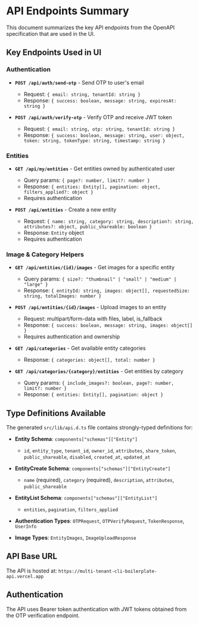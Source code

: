 # API Endpoints Summary

This document summarizes the key API endpoints from the OpenAPI specification that are used in the UI.

## Key Endpoints Used in UI

### Authentication

- **`POST /api/auth/send-otp`** - Send OTP to user's email
  - Request: `{ email: string, tenantId: string }`
  - Response: `{ success: boolean, message: string, expiresAt: string }`

- **`POST /api/auth/verify-otp`** - Verify OTP and receive JWT token
  - Request: `{ email: string, otp: string, tenantId: string }`
  - Response: `{ success: boolean, message: string, user: object, token: string, tokenType: string, timestamp: string }`

### Entities

- **`GET /api/my/entities`** - Get entities owned by authenticated user
  - Query params: `{ page?: number, limit?: number }`
  - Response: `{ entities: Entity[], pagination: object, filters_applied?: object }`
  - Requires authentication

- **`POST /api/entities`** - Create a new entity
  - Request: `{ name: string, category: string, description?: string, attributes?: object, public_shareable: boolean }`
  - Response: `Entity` object
  - Requires authentication

### Image & Category Helpers

- **`GET /api/entities/{id}/images`** - Get images for a specific entity
  - Query params: `{ size?: "thumbnail" | "small" | "medium" | "large" }`
  - Response: `{ entityId: string, images: object[], requestedSize: string, totalImages: number }`

- **`POST /api/entities/{id}/images`** - Upload images to an entity
  - Request: multipart/form-data with files, label, is_fallback
  - Response: `{ success: boolean, message: string, images: object[] }`
  - Requires authentication and ownership

- **`GET /api/categories`** - Get available entity categories
  - Response: `{ categories: object[], total: number }`

- **`GET /api/categories/{category}/entities`** - Get entities by category
  - Query params: `{ include_images?: boolean, page?: number, limit?: number }`
  - Response: `{ entities: Entity[], pagination: object }`

## Type Definitions Available

The generated `src/lib/api.d.ts` file contains strongly-typed definitions for:

- **Entity Schema**: `components["schemas"]["Entity"]`
  - `id`, `entity_type`, `tenant_id`, `owner_id`, `attributes`, `share_token`, `public_shareable`, `disabled`, `created_at`, `updated_at`

- **EntityCreate Schema**: `components["schemas"]["EntityCreate"]`
  - `name` (required), `category` (required), `description`, `attributes`, `public_shareable`

- **EntityList Schema**: `components["schemas"]["EntityList"]`
  - `entities`, `pagination`, `filters_applied`

- **Authentication Types**: `OTPRequest`, `OTPVerifyRequest`, `TokenResponse`, `UserInfo`

- **Image Types**: `EntityImages`, `ImageUploadResponse`

## API Base URL

The API is hosted at: `https://multi-tenant-cli-boilerplate-api.vercel.app`

## Authentication

The API uses Bearer token authentication with JWT tokens obtained from the OTP verification endpoint.
